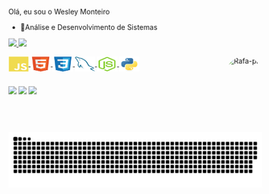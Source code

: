 Olá, eu sou o Wesley Monteiro 

- 🌱Análise e Desenvolvimento de Sistemas
<div>
  <a href="https://github.com/Wesleysou">
  <img height="160em" src="https://github-readme-stats.vercel.app/api?username=Wesleysou&show_icons=true&theme=dark&include_all_commits=true&count_private=true"/>
  <img height="160em" src="https://github-readme-stats.vercel.app/api/top-langs/?username=Wesleysou&layout=compact&langs_count=7&theme=dark"/>
</div>

<div style="display: inline_block"><br>
  <img align="center" alt="Wesley-Js" height="30" width="40" src="https://raw.githubusercontent.com/devicons/devicon/master/icons/javascript/javascript-plain.svg">
  <img align="center" alt="Wesley-HTML" height="30" width="40" src="https://raw.githubusercontent.com/devicons/devicon/master/icons/html5/html5-original.svg">
  <img align="center" alt="Wesley-CSS" height="30" width="40" src="https://raw.githubusercontent.com/devicons/devicon/master/icons/css3/css3-original.svg">
  <img align="center" alt="Wesley-mysql" height="30" width="40" src="https://github.com/devicons/devicon/blob/master/icons/mysql/mysql-original.svg">
  <img align="center" alt="Wesley-node" height="30" width="40" src="https://github.com/devicons/devicon/blob/master/icons/nodejs/nodejs-original.svg">
  <img align = "center" alt = "Rafa-Python" height = "30" width = "40" src = "https://raw.githubusercontent.com/devicons/devicon/master/icons/python/python-original.svg ">
  <img align="right" alt="Rafa-pic" height="150" style="border-radius:50px;" src="https://thumbs.gfycat.com/AdorableHandmadeGelada-size_restricted.gif">

</div>
  
  ##
  
 <div>
  <a href = "mailto:wesley.souza@bandtec.com.br"><img src="https://img.shields.io/badge/-Gmail-%23333?style=for-the-badge&logo=gmail&logoColor=white" target="_blank"></a>
   <a href="https://www.linkedin.com/in/wesley-monteiro-a11196223/" target="_blank"><img src="https://img.shields.io/badge/-LinkedIn-%230077B5?style=for-the-badge&logo=linkedin&logoColor=white" target="_blank"></a>
   <a href="https://www.instagram.com/wesley_freitas04/" target="_blank"><img src="https://img.shields.io/badge/Instagram-E4405F?style=for-the-badge&logo=instagram&logoColor=white" target="_blank"></a>
</div>
  
  
  ![Snake animation](https://github.com/Wesleysou/Wesleysou/blob/output/github-contribution-grid-snake.svg)

